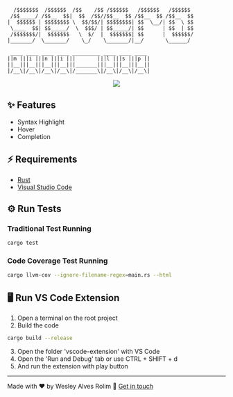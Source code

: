 ```
  /$$$$$$$  /$$$$$$  /$$    /$$ /$$$$$$   /$$$$$$   /$$$$$$ 
 /$$_____/ /$$__  $$|  $$  /$$//$$__  $$ /$$__  $$ /$$__  $$
|  $$$$$$ | $$$$$$$$ \  $$/$$/| $$$$$$$$| $$  \__/| $$  \ $$
 \____  $$| $$_____/  \  $$$/ | $$_____/| $$      | $$  | $$
 /$$$$$$$/|  $$$$$$$   \  $/  |  $$$$$$$| $$      |  $$$$$$/
|_______/  \_______/    \_/    \_______/|__/       \______/ 

 ____ ____ ____ ____ _________ ____ ____ ____ 
||m |||i |||n |||i |||       |||l |||s |||p ||
||__|||__|||__|||__|||_______|||__|||__|||__||
|/__\|/__\|/__\|/__\|/_______\|/__\|/__\|/__\|

```
<p align="center">
    <a href="https://www.rust-lang.org/"><img src="https://img.shields.io/badge/Rust-ffffff?style=for-the-badge&labelColor=ffffff&logoColor=000000&logo=rust"></a>
</p>

## ✨ Features

- Syntax Highlight
- Hover
- Completion


## ⚡ Requirements

- [Rust](https://www.rust-lang.org/tools/install)
- [Visual Studio Code](https://code.visualstudio.com/)

## ⚙️ Run Tests

### Traditional Test Running

```sh
cargo test
```

### Code Coverage Test Running

```sh
cargo llvm-cov --ignore-filename-regex=main.rs --html
```

## 🖥️ Run VS Code Extension

1. Open a terminal on the root project
2. Build the code
```sh
cargo build --release
```
3. Open the folder 'vscode-extension' with VS Code
4. Open the 'Run and Debug' tab or use CTRL + SHIFT + d
5. And run the extension with play button

---

Made with ❤️ by Wesley Alves Rolim 👋 [Get in touch](https://www.linkedin.com/in/wesley-alves-rolim/)
